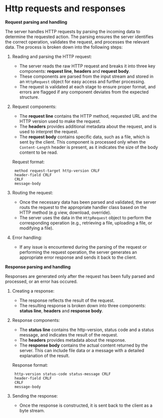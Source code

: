 # Http requests and responses

**Request parsing and handling**

The server handles HTTP requests by parsing the incoming data to determine the requested action. The parsing ensures the server identifies the correct operation, validates the request, and processes the relevant data. The process is broken down into the following steps:

1. Reading and parsing the HTTP request: 
   - The server reads the raw HTTP request and breaks it into three key components: **request line**, **headers** and **request body**.
   - These components are parsed from the input stream and stored in an `HttpRequest` object for easy access and further processing.
   - The request is validated at each stage to ensure proper format, and errors are flagged if any component deviates from the expected structure.

2. Request components:
   - The **request line** contains the HTTP method, requested URL and the HTTP version used to make the request.
   - The **headers** provides additional metadata about the request, and is used to interpret the request. 
   - The **request body** contains specific data, such as a file, which is sent by the client. This component is processed only when the `Content-Length` header is present, as it indicates the size of the body content to be read.

   Request format:
   ```plaintext
    method request-target http-version CRLF
    header-field CRLF
    CRLF
    message-body
   ```
   
3. Routing the request:
   - Once the necessary data has been parsed and validated, the server routs the request to the appropriate handler class based on the HTTP method (e.g view, download, override). 
   - The server uses the data in the `HttpRequest` object to perform the corresponding operation (e.g., retrieving a file, uploading a file, or modifying a file).

4. Error handling:
   - If any issue is encountered during the parsing of the request or performing the request operation, the server generates an appropriate error response and sends it back to the client. 

**Response parsing and handling**

Responses are generated only after the request has been fully parsed and processed, or an error has occured.

1. Creating a response:
   - The response reflects the result of the request.
   - The resulting response is broken down into three components: **status line**, **headers** and **response body**.

2. Response components:
   - The **status line** contains the http-version, status code and a status message, and indicates the result of the request.
   - The **headers** provides metadata about the response. 
   - The **response body** contains the actual content returned by the server. This can include file data or a message with a detailed explanation of the result.

   Response format:
   ```plaintext
    http-version status-code status-message CRLF
    header-field CRLF
    CRLF
    message-body
   ```

3. Sending the response:
   - Once the response is constructed, it is sent back to the client as a byte stream.